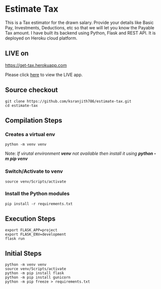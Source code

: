 # Estimate Tax
This is a Tax estimator for the drawn salary. Provide your details like Basic Pay, Investments, Deductions, etc so that we will let you know the Payable Tax amount.
I have built its backend using Python, Flask and REST API.
It is deployed on Heroku cloud platform.

## LIVE on

https://get-tax.herokuapp.com

Please click [here](https://get-tax.herokuapp.com) to view the LIVE app.

## Source checkout
```
git clone https://github.com/ksranjith786/estimate-tax.git
cd estimate-tax
```
## Compilation Steps

### Creates a virtual env
```
python -m venv venv
```
Note: _If virutal environment **venv** not available then install it using **python -m pip venv**_

### Switch/Activate to venv
```
source venv/Scripts/activate
```

### Install the Python modules
```
pip install -r requirements.txt
```

## Execution Steps
```
export FLASK_APP=project
export FLASK_ENV=development
flask run
```

## Initial Steps
```
python -m venv venv
source venv/Scripts/activate
python -m pip install flask
python -m pip install gunicorn
python -m pip freeze > requirements.txt
```